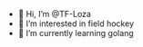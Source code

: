 - 👋 Hi, I’m @TF-Loza
- 👀 I’m interested in field hockey
- 🌱 I’m currently learning golang



<!---
TF-Loza/TF-Loza is a ✨ special ✨ repository because its `README.md` (this file) appears on your GitHub profile.
You can click the Preview link to take a look at your changes.
--->
